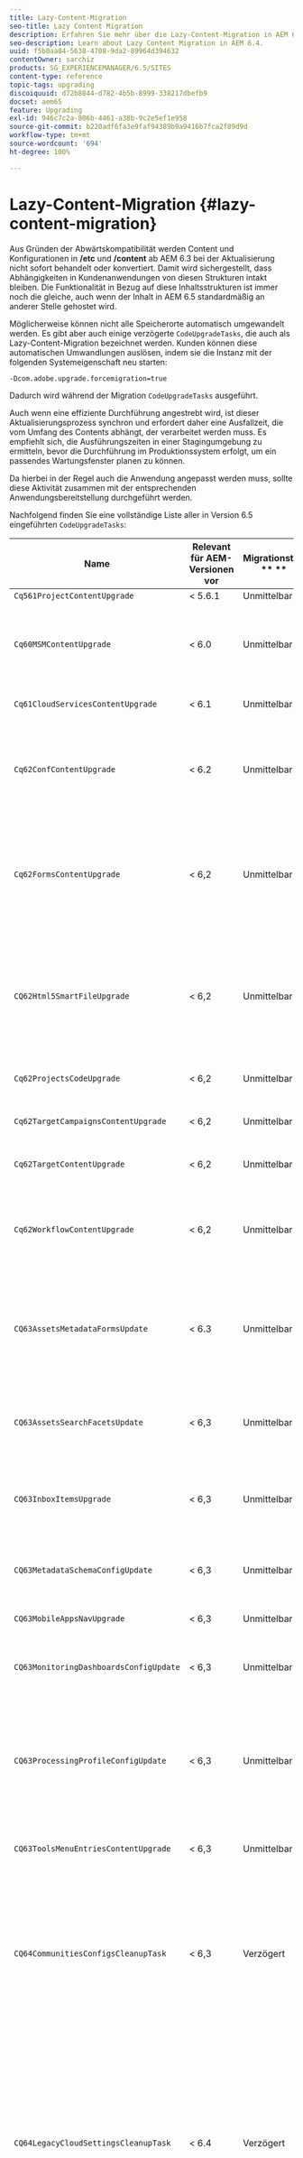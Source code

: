 ```yaml
---
title: Lazy-Content-Migration
seo-title: Lazy Content Migration
description: Erfahren Sie mehr über die Lazy-Content-Migration in AEM 6.4.
seo-description: Learn about Lazy Content Migration in AEM 6.4.
uuid: f5b0aa84-5638-4708-9da2-89964d394632
contentOwner: sarchiz
products: SG_EXPERIENCEMANAGER/6.5/SITES
content-type: reference
topic-tags: upgrading
discoiquuid: d72b8844-d782-4b5b-8999-338217dbefb9
docset: aem65
feature: Upgrading
exl-id: 946c7c2a-806b-4461-a38b-9c2e5ef1e958
source-git-commit: b220adf6fa3e9faf94389b9a9416b7fca2f89d9d
workflow-type: tm+mt
source-wordcount: '694'
ht-degree: 100%

---
```


# Lazy-Content-Migration {#lazy-content-migration}

Aus Gründen der Abwärtskompatibilität werden Content und Konfigurationen in **/etc** und **/content** ab AEM 6.3 bei der Aktualisierung nicht sofort behandelt oder konvertiert. Damit wird sichergestellt, dass Abhängigkeiten in Kundenanwendungen von diesen Strukturen intakt bleiben. Die Funktionalität in Bezug auf diese Inhaltsstrukturen ist immer noch die gleiche, auch wenn der Inhalt in AEM 6.5 standardmäßig an anderer Stelle gehostet wird.

Möglicherweise können nicht alle Speicherorte automatisch umgewandelt werden. Es gibt aber auch einige verzögerte `CodeUpgradeTasks`, die auch als Lazy-Content-Migration bezeichnet werden. Kunden können diese automatischen Umwandlungen auslösen, indem sie die Instanz mit der folgenden Systemeigenschaft neu starten:

```shell
-Dcom.adobe.upgrade.forcemigration=true
```

Dadurch wird während der Migration `CodeUpgradeTasks` ausgeführt.

Auch wenn eine effiziente Durchführung angestrebt wird, ist dieser Aktualisierungsprozess synchron und erfordert daher eine Ausfallzeit, die vom Umfang des Contents abhängt, der verarbeitet werden muss. Es empfiehlt sich, die Ausführungszeiten in einer Stagingumgebung zu ermitteln, bevor die Durchführung im Produktionssystem erfolgt, um ein passendes Wartungsfenster planen zu können.

Da hierbei in der Regel auch die Anwendung angepasst werden muss, sollte diese Aktivität zusammen mit der entsprechenden Anwendungsbereitstellung durchgeführt werden.

Nachfolgend finden Sie eine vollständige Liste aller in Version 6.5 eingeführten `CodeUpgradeTasks`:

| **Name** | **Relevant** **für AEM-Versionen vor**  | **Migrationstyp** ** ** | **Details** |
|---|---|---|---|
| `Cq561ProjectContentUpgrade` | &lt; 5.6.1 | Unmittelbar |  |
| `Cq60MSMContentUpgrade` | &lt; 6.0 | Unmittelbar | Ermittelt alle `LiveRelationShips` aus `VersionStorage`, die gelöscht wurden, und fügt die Ausschlusseigenschaft zum übergeordneten Element hinzu. |
| `Cq61CloudServicesContentUpgrade` | &lt; 6.1 | Unmittelbar | Strukturiert Cloudservices für ein standardmäßig sicheres Setup um. |
| `Cq62ConfContentUpgrade` | &lt; 6.2 | Unmittelbar | Entfernt auf Eigenschaften basierende Verknüpfungen von **/content** mit **/conf** (wird durch den OSGi-Mechanismus ersetzt), generiert die entsprechende OSGi-Konfiguration. |
| `Cq62FormsContentUpgrade` | &lt; 6,2 | Unmittelbar | Aufgrund der merge_preserve-Behandlung überschreibt die Ablehnungsregel für die standardmäßige Sicherheit vorhandene Berechtigungen, die bei der Aktualisierung neu angeordnet werden müssen. |
| `CQ62Html5SmartFileUpgrade` | &lt; 6,2 | Unmittelbar | Ermittelt Komponenten, die das Html5SmartFile-Widget verwenden, sucht nach der Verwendung der Komponenten im Inhalt und strukturiert die Persistenz neu, indem die Binärdatei um eine Ebene nach unten verschoben und nicht auf Komponentenebene gespeichert wird. |
| `Cq62ProjectsCodeUpgrade` | &lt; 6,2 | Unmittelbar | Verschiebt alte Projekte aus **/etc/projects** in **/content/projects**  |
| `Cq62TargetCampaignsContentUpgrade` | &lt; 6,2 | Unmittelbar | Erstellt eine Containerebene in der Hierarchie (Bereiche) und passt Verweise an. |
| `Cq62TargetContentUpgrade` | &lt; 6,2 | Unmittelbar | Legt feste Speicherortnamen für Zielkomponenten fest. |
| `Cq62WorkflowContentUpgrade` | &lt; 6,2 | Unmittelbar | Komplexe Umwandlung von Strukturen, Instanzen, Benachrichtigungen von Workflow-Modellen vor 6.2 und anschließendes erneutes Zusammenführen vom Sicherungsordner aus **/var/backup**  |
| `CQ63AssetsMetadataFormsUpdate` | &lt; 6.3 | Unmittelbar | Verschiebt Assets, benutzerdefinierte Metadaten-Schemata und Verarbeitungsprofile aus **/apps** in **/conf** und überführt das Metadatenschema und Metadatenprofilformulare von coral2 in coral3. |
| `CQ63AssetsSearchFacetsUpdate` | &lt; 6,3 | Unmittelbar | Verschiebt Assets und benutzerdefinierte Suchfacetten aus **/apps** in **/conf** und überführt das Metadatenschema und Metadatenprofilformulare von coral2 in coral3. |
| `CQ63InboxItemsUpgrade` | &lt; 6,3 | Unmittelbar | Aktualisiert InboxItems für die Sortierung von Posteingangselementen (Anpassen der Metadaten für eine effiziente Sortierung). |
| `CQ63MetadataSchemaConfigUpdate` | &lt; 6,3 | Unmittelbar | Passt die metadataSchema-Eigenschaft für Ordner an, indem relative Pfade zu **/conf** statt zu **/apps** führen. |
| `CQ63MobileAppsNavUpgrade` | &lt; 6,3 | Unmittelbar | Anpassen der Navigationsstruktur. |
| `CQ63MonitoringDashboardsConfigUpdate` | &lt; 6,3 | Unmittelbar | Verschiebt benutzerdefinierte Konfigurationen für die Überwachungs-Dashboards von **/libs** und **/apps**.  |
| `CQ63ProcessingProfileConfigUpdate` | &lt; 6,3 | Unmittelbar | Passt die processingProfile-Eigenschaft (wurde bis 6.1 verwendet) in Assets an die ab 6.3 verwendete Struktur an. Passt außerdem die relativen Pfade des Profils an, die zu **/conf** statt zu **/apps** führen. |
| `CQ63ToolsMenuEntriesContentUpgrade` | &lt; 6,3 | Unmittelbar | Aktualisierungsaufgabe, die bei einem Upgrade veraltete Menüeinträge aus CRXDE Lite und der Web-Konsole entfernt. |
| `CQ64CommunitiesConfigsCleanupTask` | &lt; 6,3 | Verzögert | Verschiebt SRP-Cloudkonfigurationen, Community-Schlagwortkonfigurationen, bereinigt **/etc/social** und **/etc/enablement** (alle Verweise und Daten müssen angepasst werden, wenn die Lazy-Migration ausgeführt wird – es dürfen keine Anwendungsteile weiterhin von dieser Struktur abhängig sein). |
| `CQ64LegacyCloudSettingsCleanupTask` | &lt; 6.4 | Verzögert | Bereinigt **/etc/cloudsettings** (enthält die ContextHub-Konfiguration). Die Konfiguration wird beim ersten Zugriff automatisch migriert. Für den Fall, dass die Lazy-Content-Migration zusammen mit der Aktualisierung gestartet wird, muss vor der Aktualisierung der Inhalt in **/etc/cloudsettings** über ein Paket gesichert und dann erneut installiert werden, damit die implizite Umwandlung stattfindet und das Paket nach Abschluss deinstalliert wird. |
| `CQ64UsersTitleFixTask` | &lt; 6,4 | Verzögert | Passt die alte Titelstruktur an den Titel im Benutzerprofilknoten an. |
| `CQ64CommerceMigrationTask` | &lt; 6,4 | Verzögert | Migrieren von Commerce-Inhalten aus **/etc/commerce** nach **/var/commerce**. Während der Migration werden Inhalte verschoben und Verweise auf verschobene Inhalte aktualisiert, um den neuen Speicherort widerzuspiegeln. |
| `CQ65DMMigrationTask` | &lt; 6.5 | Verzögert | Migrieren von alten Katalogeinstellungen und Dynamic Media Cloud Services-Einstellungen aus **/etc** nach **/conf** |
| `CQ65LegacyClientlibsCleanupTask` | &lt; 6,5 | Verzögert | Bereinigen vorhandener Client-Bibliotheken unter **/etc/clientlibs** |

